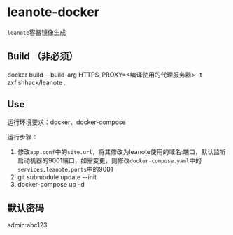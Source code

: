 # leanote-docker

`leanote`容器镜像生成

## Build （非必须）
docker build --build-arg HTTPS_PROXY=<编译使用的代理服务器> -t zxfishhack/leanote .

## Use
运行环境要求：docker、docker-compose

运行步骤：
1. 修改`app.conf`中的`site.url`，将其修改为leanote使用的域名:端口，默认监听启动机器的9001端口，如需变更，则修改`docker-compose.yaml`中的`services.leanote.ports`中的9001
1. git submodule update --init
1. docker-compose up -d

## 默认密码

admin:abc123
